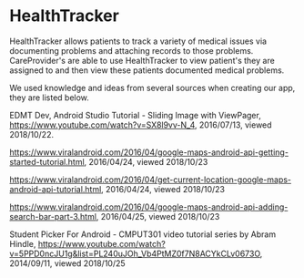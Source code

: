 # HealthTracker

HealthTracker allows patients to track a variety of medical issues via documenting problems and attaching records to those problems. CareProvider's are able to use HealthTracker to view patient's they are assigned to and then view these patients documented medical problems.


We used knowledge and ideas from several sources when creating our app, they are listed below.


EDMT Dev, Android Studio Tutorial - Sliding Image with ViewPager, https://www.youtube.com/watch?v=SX8l9vv-N_4, 2016/07/13, viewed 2018/10/22.

https://www.viralandroid.com/2016/04/google-maps-android-api-getting-started-tutorial.html, 2016/04/24, viewed 2018/10/23

https://www.viralandroid.com/2016/04/get-current-location-google-maps-android-api-tutorial.html, 2016/04/24, viewed 2018/10/23

https://www.viralandroid.com/2016/04/google-maps-android-api-adding-search-bar-part-3.html, 2016/04/25, viewed 2018/10/23

Student Picker For Android - CMPUT301 video tutorial series by Abram Hindle, https://www.youtube.com/watch?v=5PPD0ncJU1g&list=PL240uJOh_Vb4PtMZ0f7N8ACYkCLv0673O, 2014/09/11, viewed 2018/10/25
